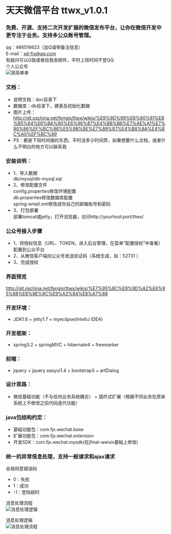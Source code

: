 # 天天微信平台 ttwx_v1.0.1<br />
### 免费、开源、支持二次开发扩展的微信发布平台，让你在微信开发中更专注于业务。支持多公众账号管理。<br />

qq：466516623（加Q请带备注信息）<br />
E-mail：xd-fjx@qq.com<br />
有疑问可以Q我或者给我发邮件，平时上班时间不登QQ<br />
个人公众号<br>
![简简单单](http://blog.fengjx.com/wp-content/uploads/2015/03/qrcode_for_gh_d7680c37887b_430.jpg)

### 文档：<br />
* 说明文档：doc目录下<br />
* 数据库：db目录下，建表及初始化数据<br />
* 图片上传：http://git.oschina.net/fengjx/ttwx/wikis/%E9%9D%99%E6%80%81%E8%B5%84%E6%BA%90%E6%96%87%E4%BB%B6%E7%AE%A1%E7%90%86%EF%BC%88%E5%9B%BE%E7%89%87%E4%B8%8A%E4%BC%A0%EF%BC%89
* PS：都是下班时间搞的东西，平时没多少时间弄，如果想要什么文档，或者什么不明白的地方可以联系我<br>

### 安装说明：<br />
* 1、导入数据<br />
db/mysql/db-mysql.sql<br />
* 2、修改配置文件<br />
config.properties修改环境配置<br />
db.properties修改数据库配置<br />
spring-email.xml修改成你自己的邮箱账号和密码<br />
* 3、打包部署<br />
部署tomcat或jetty，打开浏览器，访问http://yourhost:port/ttwx/<br />

### 公众号接入步骤
* 1、将授权信息（URL、TOKEN，进入后台管理，在菜单“配置授权”中查看）配置到公众平台 
* 2、从微信客户端向公众号发送验证码（系统生成，如：52731 ）
* 3、完成授权

### 界面预览<br>
http://git.oschina.net/fengjx/ttwx/wikis/%E7%95%8C%E9%9D%A2%E6%95%88%E6%9E%9C%E9%A2%84%E8%A7%88<br />


### 开发环境：<br />
* JDK1.6 + jetty1.7 + myeclipse(IntelliJ IDEA)<br />

### 开发框架：<br />
* spring3.2 + springMVC + hibernate4 + freemarker<br />

### 前端：<br />
* jquery + jquery easyui1.4 + bootstrap3 + artDialog<br />

### 设计思路：<br />
* 微信基础功能（不与任何业务系统耦合） + 插件式扩展（根据不同业务在原来系统上不修改之前代码迭代功能）<br />

### java包结构约定：<br />
* 基础功能包：com.fjx.wechat.base<br />
* 扩展功能包：com.fjx.wechat.extension<br />
* 开发SDK：com.fjx.wechat.mysdk(在jfinal-weixin基础上修改)<br />


### 统一的异常信息处理，支持一般请求和ajax请求<br />
全局同意错误码<br />
* 0：失败<br />
* 1：成功<br />
* -1：登陆超时<br />

消息处理流程<br />
![消息处理逻辑](http://blog.fengjx.com/wp-content/uploads/2015/05/消息处理流程.png)

消息处理逻辑<br />
![消息处理流程](http://blog.fengjx.com/wp-content/uploads/2015/05/消息处理逻辑.png)
